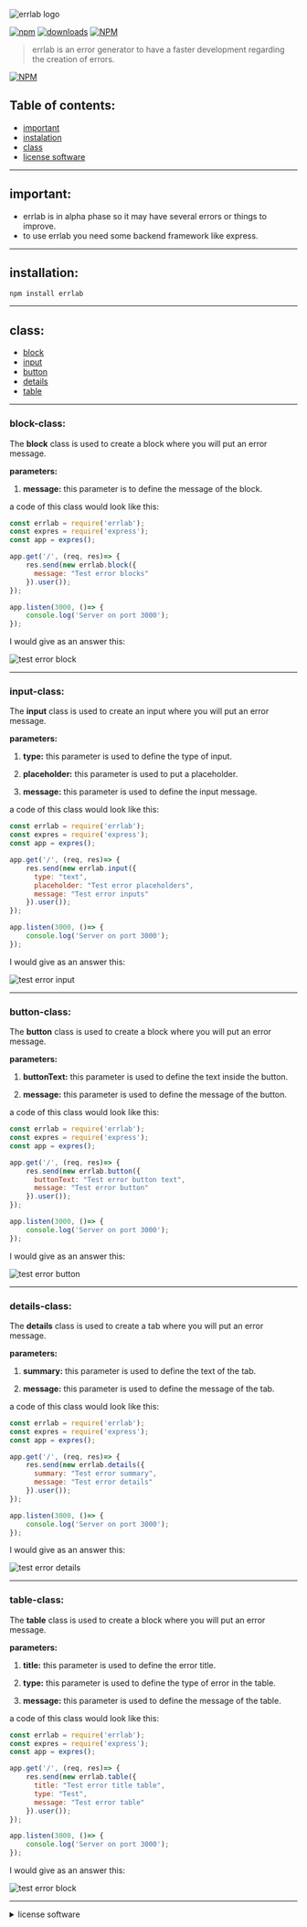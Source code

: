 ![errlab logo](assets/errlab_logo.png)

[![npm](https://badge.fury.io/js/errlab.svg)](http://badge.fury.io/js/errlab)
[![downloads](https://img.shields.io/npm/dt/errlab.svg)](https://img.shields.io/npm/dt/errlab.svg)
[![NPM](https://img.shields.io/npm/l/errlab)](https://img.shields.io/npm/l/errlab)

> errlab is an error generator to have a faster development regarding the creation of errors.

[![NPM](https://nodei.co/npm/errlab.png)](https://www.npmjs.com/package/errlab)

## Table of contents:
  * [important](#important)
  * [instalation](#installation)
  * [class](#class)
  * [license software](#license-software)
___

## important:
  * errlab is in alpha phase so it may have several errors or things to improve.
  * to use errlab you need some backend framework like express.
___

## installation:
    npm install errlab
___

## class:
  * [block](#block-class)
  * [input](#input-class)
  * [button](#button-class)
  * [details](#details-class)
  * [table](#table-class)
___

### block-class:
The **block** class is used to create a block where you will put an error message.

**parameters:**
  1. **message:** this parameter is to define the message of the block.

a code of this class would look like this:
```js
const errlab = require('errlab');
const expres = require('express');
const app = expres();

app.get('/', (req, res)=> {
    res.send(new errlab.block({
      message: "Test error blocks"
    }).user());
});

app.listen(3000, ()=> {
    console.log('Server on port 3000');
});
```
I would give as an answer this:

![test error block](assets/test_error_block.png)
___

### input-class:
The **input** class is used to create an input where you will put an error message.

**parameters:**
  1. **type:** this parameter is used to define the type of input.

  2. **placeholder:** this parameter is used to put a placeholder.

  3. **message:** this parameter is used to define the input message.

a code of this class would look like this:
```js
const errlab = require('errlab');
const expres = require('express');
const app = expres();

app.get('/', (req, res)=> {
    res.send(new errlab.input({
      type: "text",
      placeholder: "Test error placeholders",
      message: "Test error inputs"
    }).user());
});

app.listen(3000, ()=> {
    console.log('Server on port 3000');
});
```
I would give as an answer this:

![test error input](assets/test_error_input.png)
___

### button-class:
The **button** class is used to create a block where you will put an error message.

**parameters:**
  1. **buttonText:** this parameter is used to define the text inside the button.

  2. **message:** this parameter is used to define the message of the button.

a code of this class would look like this:
```js
const errlab = require('errlab');
const expres = require('express');
const app = expres();

app.get('/', (req, res)=> {
    res.send(new errlab.button({
      buttonText: "Test error button text",
      message: "Test error button"
    }).user());
});

app.listen(3000, ()=> {
    console.log('Server on port 3000');
});
```
I would give as an answer this:

![test error button](assets/test_error_button.png)
___

### details-class:
The **details** class is used to create a tab where you will put an error message.

**parameters:**
  1. **summary:** this parameter is used to define the text of the tab.

  2. **message:** this parameter is used to define the message of the tab.

a code of this class would look like this:
```js
const errlab = require('errlab');
const expres = require('express');
const app = expres();

app.get('/', (req, res)=> {
    res.send(new errlab.details({
      summary: "Test error summary",
      message: "Test error details"
    }).user());
});

app.listen(3000, ()=> {
    console.log('Server on port 3000');
});
```
I would give as an answer this:

![test error details](assets/test_error_details.png)
___
### table-class:
The **table** class is used to create a block where you will put an error message.

**parameters:**
  1. **title:** this parameter is used to define the error title.

  2. **type:** this parameter is used to define the type of error in the table.

  3. **message:** this parameter is used to define the message of the table.

a code of this class would look like this:
```js
const errlab = require('errlab');
const expres = require('express');
const app = expres();

app.get('/', (req, res)=> {
    res.send(new errlab.table({
      title: "Test error title table",
      type: "Test",
      message: "Test error table"
    }).user());
});

app.listen(3000, ()=> {
    console.log('Server on port 3000');
});
```
I would give as an answer this:

![test error block](assets/test_error_table.png)
___

<details>
  <summary id="license-software">license software</summary>

## license software:
```
MIT License

Copyright (c) 2021 ojitos
                
Permission is hereby granted, free of charge, to any person obtaining a copy
of this software and associated documentation files (the "Software"), to deal
in the Software without restriction, including without limitation the rights
to use, copy, modify, merge, publish, distribute, sublicense, and/or sell
copies of the Software, and to permit persons to whom the Software is
furnished to do so, subject to the following conditions:
                
The above copyright notice and this permission notice shall be included in all
copies or substantial portions of the Software.
                
THE SOFTWARE IS PROVIDED "AS IS", WITHOUT WARRANTY OF ANY KIND, EXPRESS OR
IMPLIED, INCLUDING BUT NOT LIMITED TO THE WARRANTIES OF MERCHANTABILITY,
FITNESS FOR A PARTICULAR PURPOSE AND NONINFRINGEMENT. IN NO EVENT SHALL THE
AUTHORS OR COPYRIGHT HOLDERS BE LIABLE FOR ANY CLAIM, DAMAGES OR OTHER
LIABILITY, WHETHER IN AN ACTION OF CONTRACT, TORT OR OTHERWISE, ARISING FROM,
OUT OF OR IN CONNECTION WITH THE SOFTWARE OR THE USE OR OTHER DEALINGS IN THE
SOFTWARE.
```
</details>